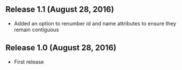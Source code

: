 ## Release 1.1 (August 28, 2016)

* Added an option to renumber id and name attributes to ensure they remain contiguous


## Release 1.0 (August 28, 2016)

* First release
